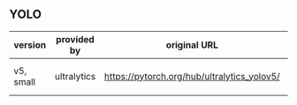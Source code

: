 ## YOLO

| version | provided by | original URL | Proxy |
| ------- | ----------- | ------------ | ----- |
| v5, small | ultralytics | https://pytorch.org/hub/ultralytics_yolov5/ | [hubconf](yolo/v5/ultralytics/v3.1/hubconf.py)<br>[model](yolo/v5/ultralytics/v3.1/models.tar.gz)<br>[weights](yolo/v5/ultralytics/v3.1/weights/yolov5s.pt)<br> |


